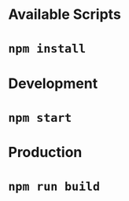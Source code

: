 # Available Scripts

# `npm install`

# Development

# `npm start`

# Production

# `npm run build`
